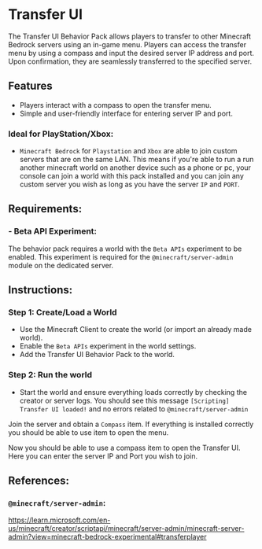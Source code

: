 # Transfer UI

The Transfer UI Behavior Pack allows players to transfer to other Minecraft Bedrock servers using an in-game menu. Players can access the transfer menu by using a compass and input the desired server IP address and port. Upon confirmation, they are seamlessly transferred to the specified server.

## Features
- Players interact with a compass to open the transfer menu.
- Simple and user-friendly interface for entering server IP and port.

### Ideal for PlayStation/Xbox:
- `Minecraft Bedrock` for `Playstation` and `Xbox` are able to join custom servers that are on the same LAN. 
This means if you're able to run a run another minecraft world on another device such as a phone or pc, your console can join a world with this pack installed and you can join any custom server you wish as long as you have the server `IP` and `PORT`.

## Requirements:

### - Beta API Experiment:

The behavior pack requires a world with the `Beta APIs` experiment to be enabled.
This experiment is required for the `@minecraft/server-admin` module on the dedicated server.

## Instructions:

### Step 1: Create/Load a World
- Use the Minecraft Client to create the world (or import an already made world).
- Enable the `Beta APIs` experiment in the world settings.
- Add the Transfer UI Behavior Pack to the world.

### Step 2: Run the world

- Start the world and ensure everything loads correctly by checking the creator or server logs.
You should see this message `[Scripting] Transfer UI loaded!` and no errors related to `@minecraft/server-admin`

Join the server and obtain a `Compass` item. If everything is installed correctly you should be able to use item to open the menu.
  
Now you should be able to use a compass item to open the Transfer UI. Here you can enter the server IP and Port you wish to join.

## References:

### `@minecraft/server-admin`:

https://learn.microsoft.com/en-us/minecraft/creator/scriptapi/minecraft/server-admin/minecraft-server-admin?view=minecraft-bedrock-experimental#transferplayer